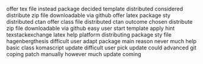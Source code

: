 offer tex file instead package decided template distributed considered distribute zip file downloadable via github offer latex package sty distributed ctan offer class file distributed ctan outcome chosen distribute zip file downloadable via github easy user start template apply hint texstackexchange latex help platform distributing package sty file hagenbergthesis difficult user adapt package main reason never much help basic class komascript update difficult user pick update could advanced git coping patch manually however much update coming